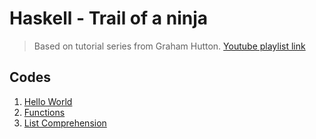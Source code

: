 # Haskell - Trail of a ninja

> Based on tutorial series from Graham Hutton.
[Youtube playlist link](https://www.youtube.com/playlist?list=PLF1Z-APd9zK7usPMx3LGMZEHrECUGodd3)

## Codes

1. [Hello World](https://github.com/sameer1612/haskell-ninja/blob/main/fp-in-haskell/day%201%20-%20hello.hs)
2. [Functions](https://github.com/sameer1612/haskell-ninja/blob/main/fp-in-haskell/day%206%20-%20functions.hs)
3. [List Comprehension](https://github.com/sameer1612/haskell-ninja/blob/main/fp-in-haskell/day%207%20-%20list%20comprehension.hs)
